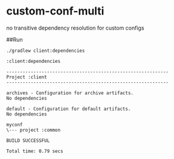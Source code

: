custom-conf-multi
=================

no transitive dependency resolution for custom configs

##Run

```
./gradlew client:dependencies 
```

```
:client:dependencies

------------------------------------------------------------
Project :client
------------------------------------------------------------

archives - Configuration for archive artifacts.
No dependencies

default - Configuration for default artifacts.
No dependencies

myconf
\--- project :common

BUILD SUCCESSFUL

Total time: 0.79 secs
```